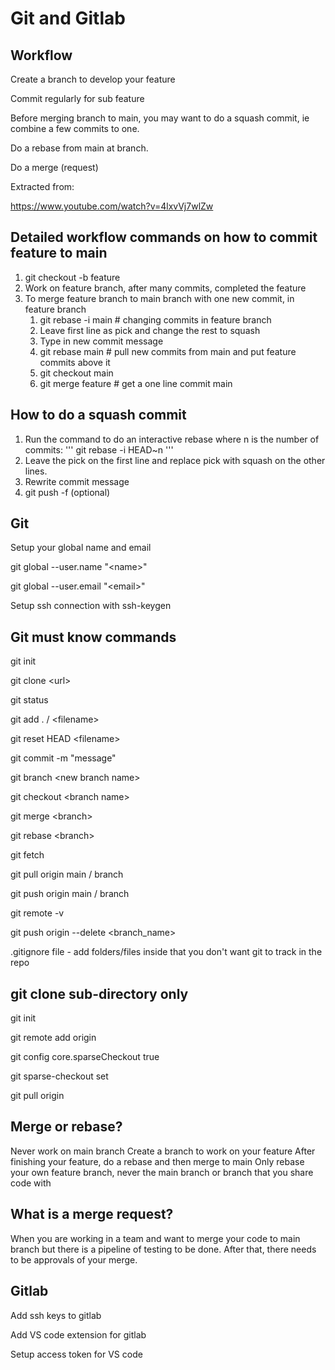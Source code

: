 # Git and Gitlab

## Workflow

Create a branch to develop your feature

Commit regularly for sub feature

Before merging branch to main, you may want to do a squash commit, ie combine a few commits to one.

Do a rebase from main at branch.

Do a merge (request)

Extracted from:

https://www.youtube.com/watch?v=4lxvVj7wlZw

## Detailed workflow commands on how to commit feature to main

1. git checkout -b feature
2. Work on feature branch, after many commits, completed the feature
3. To merge feature branch to main branch with one new commit, in feature branch
   1. git rebase -i main # changing commits in feature branch
   2. Leave first line as pick and change the rest to squash
   3. Type in new commit message
   4. git rebase main # pull new commits from main and put feature commits above it
   5. git checkout main
   6. git merge feature # get a one line commit main

## How to do a squash commit

1. Run the command to do an interactive rebase where n is the number of commits:
'''
git rebase -i HEAD~n
'''
2. Leave the pick on the first line and replace pick with squash on the other lines.
3. Rewrite commit message
4. git push -f (optional)

## Git

Setup your global name and email

git global --user.name "\<name\>"

git global --user.email "\<email\>"

Setup ssh connection with ssh-keygen

## Git must know commands

git init

git clone \<url\>

git status

git add . / \<filename\>

git reset HEAD \<filename\>

git commit -m "message"

git branch \<new branch name\>

git checkout \<branch name\>

git merge \<branch\>

git rebase \<branch\>

git fetch

git pull origin main / branch

git push origin main / branch

git remote -v

git push origin --delete <branch_name>

.gitignore file - add folders/files inside that you don't want git to track in the repo

## git clone sub-directory only

git init

git remote add origin <YourRepoUrl>

git config core.sparseCheckout true

git sparse-checkout set <YourSubfolderName>

git pull origin <YourBranchName>

## Merge or rebase? 

Never work on main branch
Create a branch to work on your feature
After finishing your feature, do a rebase and then merge to main
Only rebase your own feature branch, never the main branch or branch that you share code with

## What is a merge request?

When you are working in a team and want to merge your code to main branch but there is a pipeline of testing to be done. After that, there needs to be approvals of your merge.

## Gitlab

Add ssh keys to gitlab

Add VS code extension for gitlab

Setup access token for VS code

